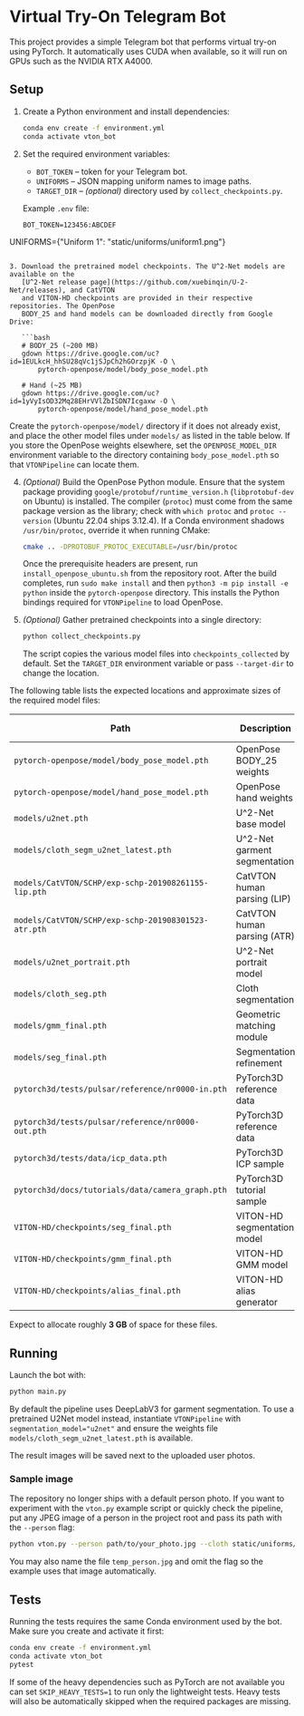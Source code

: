 
# Virtual Try-On Telegram Bot

This project provides a simple Telegram bot that performs virtual try-on using
PyTorch. It automatically uses CUDA when available, so it will run on GPUs such
as the NVIDIA RTX A4000.

## Setup

1. Create a Python environment and install dependencies:

   ```bash
   conda env create -f environment.yml
   conda activate vton_bot
   ```

2. Set the required environment variables:

    - `BOT_TOKEN` – token for your Telegram bot.
    - `UNIFORMS` – JSON mapping uniform names to image paths.
    - `TARGET_DIR` – _(optional)_ directory used by `collect_checkpoints.py`.

   Example `.env` file:

   ```env
   BOT_TOKEN=123456:ABCDEF
UNIFORMS={"Uniform 1": "static/uniforms/uniform1.png"}
```

3. Download the pretrained model checkpoints. The U^2-Net models are available on the
   [U^2-Net release page](https://github.com/xuebinqin/U-2-Net/releases), and CatVTON
   and VITON-HD checkpoints are provided in their respective repositories. The OpenPose
   BODY_25 and hand models can be downloaded directly from Google Drive:

   ```bash
   # BODY_25 (~200 MB)
   gdown https://drive.google.com/uc?id=1EULkcH_hhSU28qVc1jSJpCh2hGOrzpjK -O \
       pytorch-openpose/model/body_pose_model.pth

   # Hand (~25 MB)
   gdown https://drive.google.com/uc?id=1yVyIsOD32Mq28EHrVVlZbISDN7Icgaxw -O \
       pytorch-openpose/model/hand_pose_model.pth
   ```

   Create the `pytorch-openpose/model/` directory if it does not already exist, and
   place the other model files under `models/` as listed in the table below. If you
   store the OpenPose weights elsewhere, set the `OPENPOSE_MODEL_DIR` environment
   variable to the directory containing `body_pose_model.pth` so that
   `VTONPipeline` can locate them.

4. *(Optional)* Build the OpenPose Python module. Ensure that the system package
   providing `google/protobuf/runtime_version.h` (`libprotobuf-dev` on Ubuntu) is
   installed. The compiler (`protoc`) must come from the same package version as
   the library; check with `which protoc` and `protoc --version` (Ubuntu 22.04
   ships 3.12.4). If a Conda environment shadows `/usr/bin/protoc`, override it
   when running CMake:

   ```bash
   cmake .. -DPROTOBUF_PROTOC_EXECUTABLE=/usr/bin/protoc
   ```

   Once the prerequisite headers are present, run `install_openpose_ubuntu.sh`
   from the repository root. After the build completes, run `sudo make install`
   and then `python3 -m pip install -e python` inside the `pytorch-openpose`
   directory. This installs the Python bindings required for `VTONPipeline` to
   load OpenPose.


5. *(Optional)* Gather pretrained checkpoints into a single directory:

   ```bash
   python collect_checkpoints.py
   ```

   The script copies the various model files into `checkpoints_collected` by default.
   Set the `TARGET_DIR` environment variable or pass `--target-dir` to change the location.

The following table lists the expected locations and approximate sizes of the
required model files:

| Path | Description | Approx. size |
| --- | --- | --- |
| `pytorch-openpose/model/body_pose_model.pth` | OpenPose BODY\_25 weights | ~200 MB |
| `pytorch-openpose/model/hand_pose_model.pth` | OpenPose hand weights | ~25 MB |
| `models/u2net.pth` | U\^2-Net base model | ~170 MB |
| `models/cloth_segm_u2net_latest.pth` | U\^2-Net garment segmentation | ~170 MB |
| `models/CatVTON/SCHP/exp-schp-201908261155-lip.pth` | CatVTON human parsing (LIP) | ~250 MB |
| `models/CatVTON/SCHP/exp-schp-201908301523-atr.pth` | CatVTON human parsing (ATR) | ~250 MB |
| `models/u2net_portrait.pth` | U\^2-Net portrait model | ~170 MB |
| `models/cloth_seg.pth` | Cloth segmentation | ~100 MB |
| `models/gmm_final.pth` | Geometric matching module | ~110 MB |
| `models/seg_final.pth` | Segmentation refinement | ~320 MB |
| `pytorch3d/tests/pulsar/reference/nr0000-in.pth` | PyTorch3D reference data | <1 MB |
| `pytorch3d/tests/pulsar/reference/nr0000-out.pth` | PyTorch3D reference data | <1 MB |
| `pytorch3d/tests/data/icp_data.pth` | PyTorch3D ICP sample | <1 MB |
| `pytorch3d/docs/tutorials/data/camera_graph.pth` | PyTorch3D tutorial sample | <1 MB |
| `VITON-HD/checkpoints/seg_final.pth` | VITON-HD segmentation model | ~260 MB |
| `VITON-HD/checkpoints/gmm_final.pth` | VITON-HD GMM model | ~190 MB |
| `VITON-HD/checkpoints/alias_final.pth` | VITON-HD alias generator | ~1.1 GB |

Expect to allocate roughly **3 GB** of space for these files.

## Running

Launch the bot with:

```bash
python main.py
```

By default the pipeline uses DeepLabV3 for garment segmentation. To use a
pretrained U2Net model instead, instantiate `VTONPipeline` with
`segmentation_model="u2net"` and ensure the weights file
`models/cloth_segm_u2net_latest.pth` is available.

The result images will be saved next to the uploaded user photos.

### Sample image

The repository no longer ships with a default person photo. If you want to
experiment with the `vton.py` example script or quickly check the pipeline, put
any JPEG image of a person in the project root and pass its path with the
`--person` flag:

```bash
python vton.py --person path/to/your_photo.jpg --cloth static/uniforms/uniform1.png
```

You may also name the file `temp_person.jpg` and omit the flag so the example
uses that image automatically.

## Tests

Running the tests requires the same Conda environment used by the bot. Make
sure you create and activate it first:

```bash
conda env create -f environment.yml
conda activate vton_bot
pytest
```

If some of the heavy dependencies such as PyTorch are not available you can set
`SKIP_HEAVY_TESTS=1` to run only the lightweight tests. Heavy tests will also be
automatically skipped when the required packages are missing.

